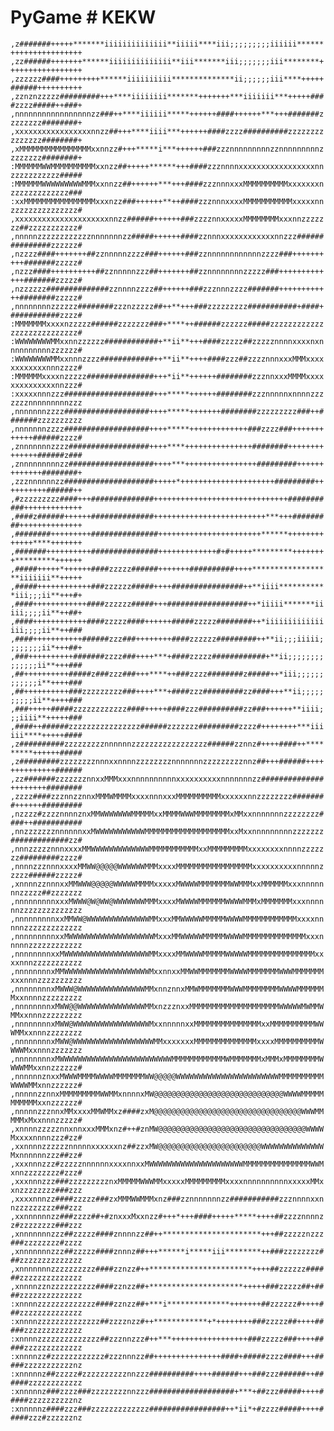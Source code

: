 # PyGame # KEKW
````````````````````````````````,z#######+++++*******iiiiiiiiiiiiii**iiiii****iii;;;;;;;;;iiiiii******++++++++++++++++````````````````````````````````
````````````````````````````````,zz######+++++++******iiiiiiiiiiiiii**iii*******iii;;;;;;;iii********+++++++++++++++++````````````````````````````````
````````````````````````````````,zzzzzz####+++++++++******iiiiiiiiii**************ii;;;;;;iii****+++++######++++++++++````````````````````````````````
````````````````````````````````,zznznzzzzz#########+++****iiiiiiii*******+++++++***iiiiiii***+++++####zzzz#####++###+````````````````````````````````
````````````````````````````````,nnnnnnnnnnnnnnnnnzz###++****iiiiii*****++++++####++++++***+++#######zzzzzzzz########+````````````````````````````````
````````````````````````````````,xxxxxxxxxxxxxxxxxnnzz##+++****iiii***++++++####zzzz##########zzzzzzzzzzzzzzz########+````````````````````````````````
````````````````````````````````,xMMMMMMMMMMMMMMMMxxnnzz#+++*****i***++++++###zzznnnnnnnnnzznnnnnnnnnzzzzzzzz########+````````````````````````````````
````````````````````````````````:MMMMMMWWMMMMMMMMMMxxnzz##+++++******+++####zzznnnnxxxxxxxxxxxxxxxxxnnzzzzzzzzzzz#####````````````````````````````````
````````````````````````````````:MMMMMMWWWWWWWWWMMMxxnnzz##++++++***+++####zzznnnxxxMMMMMMMMMMxxxxxxxnzzzzzzzzzzzzz###````````````````````````````````
````````````````````````````````:xxMMMMMMMMMMMMMMMMxxxnzz###++++++**++####zzznnnxxxxMMMMMMMMMMMxxxxxnnzzzzzzzzzzzzzzz#````````````````````````````````
````````````````````````````````,xxxxxxxxxxxxxxxxxxxxxnnzz######++++++###zzzznnxxxxxMMMMMMMMxxxnnzzzzzzz##zzzzzzzzzzz#````````````````````````````````
````````````````````````````````,nnnnnzzzzzzzzzzzznnnnnnnzz#####++++++####zznnnxxxxxxxxxxxxnnzzz###############zzzzzz#````````````````````````````````
````````````````````````````````,nzzzz####+++++++##zznnnnnzzzz###++++++###zznnnnnnnnnnnnzzzz###++++++++++#######zzzzz#````````````````````````````````
````````````````````````````````,nzzz####++++++++++##zznnnnnzzz##+++++++##zznnnnnnnnzzzzz###+++++++++++++#######zzzzz#````````````````````````````````
````````````````````````````````,nzzzzzz##############zznnnnzzzz##++++++###zzznnnzzzz#######++++++++++++########zzzzz#````````````````````````````````
````````````````````````````````,nnnnnnnnzzzzzz########zzznzzzzz##++**+++###zzzzzzzzz###########+####+###########zzzz#````````````````````````````````
````````````````````````````````:MMMMMMMxxxxnzzzzz######zzzzzzz###+****++######zzzzzz#####zzzzzzzzzzzzzzzzzzzzzzzzzzz#````````````````````````````````
````````````````````````````````:WWWWWWWWMMxxnnzzzzzz############+**ii**+++####zzzzz##zzzzznnnnxxxxnxnnnnnnnnnnzzzzzz#````````````````````````````````
````````````````````````````````:WWWWWWWWMMxxnnnzzzz############++**ii**++++####zzz##zzzznnnxxxMMMxxxxxxxxxxxxnnnzzzz#````````````````````````````````
````````````````````````````````:MMMMMMxxxxnzzzzz###############+++*ii**++++++########zzznnxxxMMMMxxxxxxxxxxxxxxnnzzz#````````````````````````````````
````````````````````````````````:xxxxxnnnzzz####################+++*****++++++########zzznnnnnxnnnnzzzzzzznnnnnnnnnzzz````````````````````````````````
````````````````````````````````,nnnnnnnzzzz###################++++*****+++++++########zzzzzzzzz###++#######zzzzzzzzzz````````````````````````````````
````````````````````````````````,nnnnnnnzzzz###################++++*****+++++++++++++###zzzz###++++++++++++######zzzz#````````````````````````````````
````````````````````````````````,znnnnnnnzzzz##################++++****+++++++++++++++########++++++++++++++######z###````````````````````````````````
````````````````````````````````,znnnnnnnnnzz###################++++***++++++++++++++++#########+++++++++++++########+````````````````````````````````
````````````````````````````````,zzznnnnnnzz####################+++++*+++++++++++++++++++++#########++++++++++######++````````````````````````````````
````````````````````````````````,#zzzzzzzzz####+++##############++++++++++++++++++++++++++++++###########+++++++++++++````````````````````````````````
````````````````````````````````,####z######++++++##############+++++++++++++++++++++++++***+++#########++++++++++++++````````````````````````````````
````````````````````````````````,########+++++++++###############+++++++++++++++++++++++******+++++++++++++****+++++++````````````````````````````````
````````````````````````````````,#######++++++++++###############+++++++++++++#+#+++++*********++++++++*********++++++````````````````````````````````
````````````````````````````````,#####+++++*++++++####zzzzz######+++++++##########++++******************iiiiiii**+++++````````````````````````````````
````````````````````````````````,#####++++++++++++###zzzzzz#####++++################++**iiii***********iii;;;ii**+++#+````````````````````````````````
````````````````````````````````,####++++++++++++####zzzzzz#####+++##################++*iiiii*******iiiii;;;;ii**++##+````````````````````````````````
````````````````````````````````,####++++++++++++####zzzzz####++++++#####zzzzz########++*iiiiiiiiiiiiiiii;;;;ii**++###````````````````````````````````
````````````````````````````````,####+++++++++++######zzz###++++++++####zzzzzz#########++**ii;;;iiiii;;;;;;;;ii*+++##+````````````````````````````````
````````````````````````````````,###++++++++++#######zzzz###++++***+####zzzzz############+**ii;;;;;;;;;;;;;;ii**+++###````````````````````````````````
````````````````````````````````,##++++++++++#####z###zzz###+++****++###zzzz########z#####++*iii;;;;;;;;;;;;i**++++###````````````````````````````````
````````````````````````````````,##++++++++++###zzzzzzzzz###++++***+####zzz#########zz####+++**ii;;;;;;;;;;ii**++++###````````````````````````````````
````````````````````````````````,###+++++#####zzzzzzzzzzzz####+++++####zzz##########zz###++++++**iiii;;;iiii**+++++###````````````````````````````````
````````````````````````````````,####++######zzzzzzzzzzzzzzzz######zzzzzzz#########zzzz#++++++++***iiiiii****+++++####````````````````````````````````
````````````````````````````````,z##########zzzzzzzzznnnnnnzzzzzzzzzzzzzzzzz######zznnz#++++####++*********++++++#####````````````````````````````````
````````````````````````````````,z#########zzzzzzzznnnxxnnnnzzzzzzzznnnnnnnzzzzzzzzznnz##+++######++++++++++++++######````````````````````````````````
````````````````````````````````,zz#######zzzzzzznnxxMMMxxxnnnnnnnnnnxxxxxxxxxxnnnnnnnzz##############++++++++########````````````````````````````````
````````````````````````````````,zzzz####zzznnzznnxMMMWMMMMxxxxnnnxxxMMMMMMMMMMxxxxxxnnzzzzzzzz########++++++#########````````````````````````````````
````````````````````````````````,nzzzz#zzzznnnnznxMMWWWWWWWMMMMMxxMMMMWWWMMMMMMMMxMMxxnnnnnnnzzzzzzzz####++###########````````````````````````````````
````````````````````````````````,nnzzzzzzznnnnnnxxMWWWWWWWWWWWMMMMMMMMMMMMMMMMMMMxxMxxnnnnnnnnnzzzzzzz#############zz#````````````````````````````````
````````````````````````````````,nnnzzzzznnnxxxxMMWWWWWWWWWWWWWMMMMMMMMMMMxxMMMMMMMMMxxxxxxxxnnnnzzzzzzz#########zzzz#````````````````````````````````
````````````````````````````````,nnnnzzznnnxxxxMMWW@@@@@WWWWWWMMMxxxxMMMMMMMMMMMMMMMMMxxxxxxxxxxnnnnnzzzzz######zzzzz#````````````````````````````````
````````````````````````````````,xnnnnzznnnxxMMWWW@@@@@WWWWWMMMMxxxxxMWWWWMMMMMMMWWMMMxxMMMMMMxxxnnnnnnnzzzzz##zzzzzzz````````````````````````````````
````````````````````````````````,nnnnnnnnnxxxMWWW@W@WW@WWWWWWWMMMxxxxMWWWWMMMMMMWWWWMMMxMMMMMMMxxxnnnnnnzzzzzzzzzzzzzz````````````````````````````````
````````````````````````````````,nnnnnnnnnxxMMWW@WWWWWWWWWWWWWWMMxxxMMWWWWWMMMMMWWWWMMMMMMMMMMMMxxxxnnnnnzzzzzzzzzzzzz````````````````````````````````
````````````````````````````````,nnnnnnnnnxxMWWWWWWWWWWWWWWWWWWWMxxxMMWWWWWMMMMMWWWWMMMMMMMMMMMMMMxxxnnnnnzzzzzzzzzzzz````````````````````````````````
````````````````````````````````,nnnnnnnnxxMWWWWWWWWWWWWWWWWWWWMMxxxxMMWWWWMMMMMWWWWWMMMMMMMMMMMMMMMxxxxnnnzzzzzzzzzzz````````````````````````````````
````````````````````````````````,nnnnnnnnxMMWWWWWWWWWWWWWWWWWWWMxxnnxxMMWWMMMMMMMWWWWMMMMMMMWWWMMMMMMMxxxnnnzzzzzzzzzz````````````````````````````````
````````````````````````````````,nnnnnnnnxMWWW@WWWWWWWWWWWWWWWMMxnnznnxMMWMMMMMMMWWWMMMMMMMMWWWWMMMMMMMxxnnnnzzzzzzzzz````````````````````````````````
````````````````````````````````,nnnnnnnnxMWW@@WWWWWWWWWWWWWWWMMxnzzznxxMMMMMMMMMMMMMMMMMMMMWWWWWMWMMWMMxxnnnzzzzzzzzz````````````````````````````````
````````````````````````````````,nnnnnnnnxMWW@WWWWWWWWWWWWWWWWWMxxnnnnnxxMMMMMMMMMMMMMMMxxMMMMMMMMMMWWWMMxxnnnzzzzzzzz````````````````````````````````
````````````````````````````````,nnnnnnnnxMWW@WWWWWWWWWWWWWWWWWWMMxxxxxxxMMMMMMMMMMMMMMxxxxMMMMMMMMMMWWWWMxxnnnzzzzzzz````````````````````````````````
````````````````````````````````,nnnnnnnnxMWWWWWWWWWWWWWWWWWWWWWWWWWMMMMMMMMMMMMWMMMMMMMxMMMxMMMMMMMMWWWWMMxxnnzzzzzz#````````````````````````````````
````````````````````````````````,nnnnnnznxxMWWWMMMMWWWWMMMMMMMWW@@@@@WWWWWWWWWWWWWWWWWWWWWWWMMMMMMMMMMWWWWMMxnnzzzzzz#````````````````````````````````
````````````````````````````````,nnnnnzznnxMMMMMMMMMWWMMxnnnnxMW@@@@@@@@@@@@@@@@@@@@@@@@@@@@@WWWWMMMMMMMMMMMxxnzzzzzz#````````````````````````````````
````````````````````````````````,nnnnnzzznnxMMxxxxMMWMMxz####zxM@@@@@@@@@@@@@@@@@@@@@@@@@@@@@@@@@WWWMMMMMxMxxnnnzzzzz#````````````````````````````````
````````````````````````````````,xnnnnzzzzznnxnnxxxMMMxnz#++#znMW@@@@@@@@@@@@@@@@@@@@@@@@@@@@@@@@@WWWWMxxxxnnnnzzz#zz#````````````````````````````````
````````````````````````````````,xxnnnnzzzzzznnnnnxxxxxxnz##zzxMW@@@@@@@@@@@@@@@@@@@@@@@WWWWWWWWWWWWWWMxnnnnnnzzz##zz#````````````````````````````````
````````````````````````````````,xxxnnnzzz#zzzzznnnnnnxxxxnnxxMWWWWWWWWWWWWWWWWWWWWWMMMMMMMMMMMMMMMWWMxnnzzzzzzzz#zzz#````````````````````````````````
````````````````````````````````,xxxnnnzzz###zzzzzzzzznxMMMMMWWWMMxxxxxMMMMMMMMMxxxxnnnnnnnnnnxxxxxMMxxnzzzzzzzz###zzz````````````````````````````````
````````````````````````````````,xxxxnnnzz####zzzzz###zxMMMWWMMMxnz###zznnnnnnnzz###########zzznnnnxxnnzzzzzzzzz###zzz````````````````````````````````
````````````````````````````````,xxnnnnnnzz###zzzz##+#znxxxMxxnzz#+++*+++####+++++*****++++##zzzznnnnzz#zzzzzzzz###zzz````````````````````````````````
````````````````````````````````,xnnnnnnnzzz##zzzzz####znnnnzz##++**********************+++##zzzzznzzz###zzzzzzzz#zzzz````````````````````````````````
````````````````````````````````,xnnnnnnnzzz##zzzzz####znnnz##+++******i*****iii********++###zzzzzzzz###zzzzzzzzzzzzzz````````````````````````````````
````````````````````````````````,xnnnnnnnzzzzzzzzzz####zznzz#++***********************++++##zzzzzz######zzzzzzzzzzzzzz````````````````````````````````
````````````````````````````````,xnnnnzznzzzzzzzzzz####zznzz##+*********************+++++###zzzzz##+####zzzzzzzzzzzzzz````````````````````````````````
````````````````````````````````:xnnnnzzzzzzzzzzzzz####zznzz##+***i**************+++++++##zzzzzz#++++###zzzzzzzzzzzzzz````````````````````````````````
````````````````````````````````:xnnnnzzzzzzzzzzzzzz##zzzznzz#++************+*++++++++###zzzzz##++++#####zzzzzzzzzzzzz````````````````````````````````
````````````````````````````````:xnnnnzzzzzzzzzzzzzz##zzznnzzz#++***+++++++++++++++++###zzzzz###++++#####zzzzzzzzzzzzz````````````````````````````````
````````````````````````````````:xnnnnzz#zzzzzzzzzzzz#zzznnnzz##+++++++++++++++####+#####zzzz####+++#####zzzzzzzzzzznz````````````````````````````````
````````````````````````````````:xnnnnnz##zzzzz#zzzzzzzzzznnzzz##########++++######+++###zzz######++######zzzzzzzzzzzz````````````````````````````````
````````````````````````````````:xnnnnnz###zzzz###zzzzzzzznnzzz###################+***+##zzz#####++++#####zzzzzzzzzznz````````````````````````````````
````````````````````````````````:xnnnnnz####zzz###zzzzzzzzzzzzz#################++*ii*+#zzzz#####++++#####zzz#zzzzzznz````````````````````````````````
